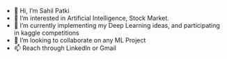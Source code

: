 - 👋 Hi, I’m Sahil Patki
- 👀 I’m interested in Artificial Intelligence, Stock Market.   
- 🌱 I’m currently implementing my Deep Learning ideas, and participating in kaggle competitions
- 💞️ I’m looking to collaborate on any ML Project
- 📫 Reach through LinkedIn or Gmail

<!---
SahilPatki30082002/SahilPatki30082002 is a ✨ special ✨ repository because its `README.md` (this file) appears on your GitHub profile.
You can click the Preview link to take a look at your changes.
--->
